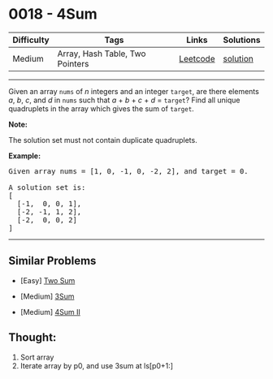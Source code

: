 # 0018 - 4Sum

Difficulty  | Tags | Links | Solutions
----------- | ---- | ----- | -----
Medium | Array, Hash Table, Two Pointers | [Leetcode](https://leetcode.com/problems/4sum) | [solution](https://leetcode.com/problems/4sum/solution/)

-----------

<p>Given an array <code>nums</code> of <em>n</em> integers and an integer <code>target</code>, are there elements <em>a</em>, <em>b</em>, <em>c</em>, and <em>d</em> in <code>nums</code> such that <em>a</em> + <em>b</em> + <em>c</em> + <em>d</em> = <code>target</code>? Find all unique quadruplets in the array which gives the sum of <code>target</code>.</p>

<p><strong>Note:</strong></p>

<p>The solution set must not contain duplicate quadruplets.</p>

<p><strong>Example:</strong></p>

<pre>
Given array nums = [1, 0, -1, 0, -2, 2], and target = 0.

A solution set is:
[
  [-1,  0, 0, 1],
  [-2, -1, 1, 2],
  [-2,  0, 0, 2]
]
</pre>

-----------


## Similar Problems

- [Easy] [Two Sum](two-sum)

- [Medium] [3Sum](3sum)

- [Medium] [4Sum II](4sum-ii)




## Thought:

1. Sort array
2. Iterate array by p0, and use 3sum at ls[p0+1:]